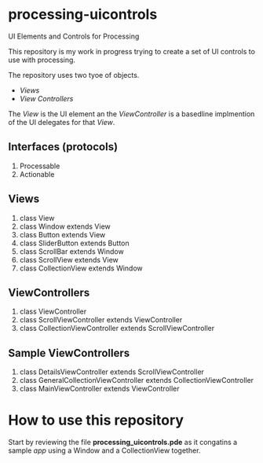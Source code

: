 # processing-uicontrols
UI Elements and Controls for Processing

This repository is my work in progress trying to create a set of UI controls to use with processing.

The repository uses two tyoe of objects.
- *Views* 
- *View Controllers*

The *View* is the UI element an the *ViewController* is a basedline implmention of the UI delegates for that *View*.

## Interfaces (protocols)
1. Processable
1. Actionable

## Views
1. class View
2. class Window extends View
2. class Button extends View
1. class SliderButton extends Button
1. class ScrollBar extends Window
1. class ScrollView extends View
1. class CollectionView extends Window 

## ViewControllers
1. class ViewController
1. class ScrollViewController extends ViewController 
1. class CollectionViewController extends ScrollViewController

## Sample ViewControllers
1. class DetailsViewController extends ScrollViewController
1. class GeneralCollectionViewController extends CollectionViewController
1. class MainViewController extends ViewController

# How to use this repository
Start by reviewing the file **processing_uicontrols.pde** as it congatins a sample _app_ using a Window and a CollectionView together. 
